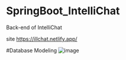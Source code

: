 # SpringBoot_IntelliChat
Back-end of IntelliChat

site
https://illchat.netlify.app/

#Database Modeling
![image](https://github.com/Jerry010204/SpringBoot_IntelliChat/assets/98901542/98eb6e27-c2bd-4633-b6f5-46b05948ed26)
